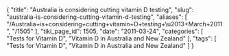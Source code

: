 {
    "title": "Australia is considering cutting vitamin D testing",
    "slug": "australia-is-considering-cutting-vitamin-d-testing",
    "aliases": [
        "/Australia+is+considering+cutting+vitamin+D+testing+\u2013+March+2011",
        "/1505"
    ],
    "tiki_page_id": 1505,
    "date": "2011-03-24",
    "categories": [
        "Tests for Vitamin D",
        "Vitamin D in Australia and New Zealand"
    ],
    "tags": [
        "Tests for Vitamin D",
        "Vitamin D in Australia and New Zealand"
    ]
}